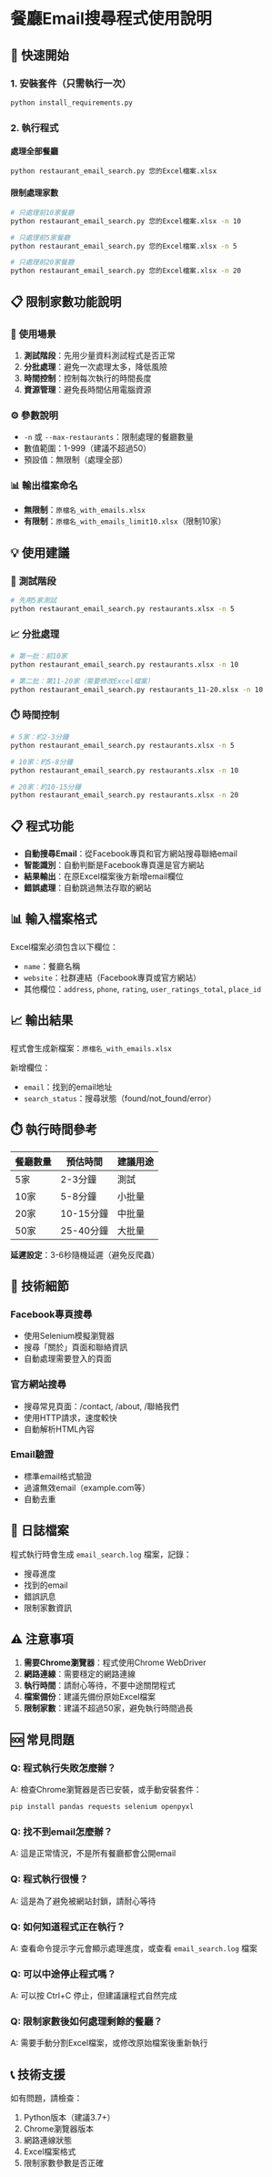 # 餐廳Email搜尋程式使用說明

## 🚀 快速開始

### 1. 安裝套件（只需執行一次）
```bash
python install_requirements.py
```

### 2. 執行程式

#### **處理全部餐廳**
```bash
python restaurant_email_search.py 您的Excel檔案.xlsx
```

#### **限制處理家數**
```bash
# 只處理前10家餐廳
python restaurant_email_search.py 您的Excel檔案.xlsx -n 10

# 只處理前5家餐廳
python restaurant_email_search.py 您的Excel檔案.xlsx -n 5

# 只處理前20家餐廳
python restaurant_email_search.py 您的Excel檔案.xlsx -n 20
```

## 📋 限制家數功能說明

### 🎯 **使用場景**

1. **測試階段**：先用少量資料測試程式是否正常
2. **分批處理**：避免一次處理太多，降低風險
3. **時間控制**：控制每次執行的時間長度
4. **資源管理**：避免長時間佔用電腦資源

### ⚙️ **參數說明**

- `-n` 或 `--max-restaurants`：限制處理的餐廳數量
- 數值範圍：1-999（建議不超過50）
- 預設值：無限制（處理全部）

### 📊 **輸出檔案命名**

- **無限制**：`原檔名_with_emails.xlsx`
- **有限制**：`原檔名_with_emails_limit10.xlsx`（限制10家）

## 💡 使用建議

### 🔬 **測試階段**
```bash
# 先用5家測試
python restaurant_email_search.py restaurants.xlsx -n 5
```

### 📈 **分批處理**
```bash
# 第一批：前10家
python restaurant_email_search.py restaurants.xlsx -n 10

# 第二批：第11-20家（需要修改Excel檔案）
python restaurant_email_search.py restaurants_11-20.xlsx -n 10
```

### ⏱️ **時間控制**
```bash
# 5家：約2-3分鐘
python restaurant_email_search.py restaurants.xlsx -n 5

# 10家：約5-8分鐘
python restaurant_email_search.py restaurants.xlsx -n 10

# 20家：約10-15分鐘
python restaurant_email_search.py restaurants.xlsx -n 20
```

## 📋 程式功能

- **自動搜尋Email**：從Facebook專頁和官方網站搜尋聯絡email
- **智能識別**：自動判斷是Facebook專頁還是官方網站
- **結果輸出**：在原Excel檔案後方新增email欄位
- **錯誤處理**：自動跳過無法存取的網站

## 📊 輸入檔案格式

Excel檔案必須包含以下欄位：
- `name`：餐廳名稱
- `website`：社群連結（Facebook專頁或官方網站）
- 其他欄位：`address`, `phone`, `rating`, `user_ratings_total`, `place_id`

## 📈 輸出結果

程式會生成新檔案：`原檔名_with_emails.xlsx`

新增欄位：
- `email`：找到的email地址
- `search_status`：搜尋狀態（found/not_found/error）

## ⏱️ 執行時間參考

| 餐廳數量 | 預估時間 | 建議用途 |
|---------|---------|---------|
| 5家 | 2-3分鐘 | 測試 |
| 10家 | 5-8分鐘 | 小批量 |
| 20家 | 10-15分鐘 | 中批量 |
| 50家 | 25-40分鐘 | 大批量 |

**延遲設定**：3-6秒隨機延遲（避免反爬蟲）

## 🔧 技術細節

### Facebook專頁搜尋
- 使用Selenium模擬瀏覽器
- 搜尋「關於」頁面和聯絡資訊
- 自動處理需要登入的頁面

### 官方網站搜尋
- 搜尋常見頁面：/contact, /about, /聯絡我們
- 使用HTTP請求，速度較快
- 自動解析HTML內容

### Email驗證
- 標準email格式驗證
- 過濾無效email（example.com等）
- 自動去重

## 📝 日誌檔案

程式執行時會生成 `email_search.log` 檔案，記錄：
- 搜尋進度
- 找到的email
- 錯誤訊息
- 限制家數資訊

## ⚠️ 注意事項

1. **需要Chrome瀏覽器**：程式使用Chrome WebDriver
2. **網路連線**：需要穩定的網路連線
3. **執行時間**：請耐心等待，不要中途關閉程式
4. **檔案備份**：建議先備份原始Excel檔案
5. **限制家數**：建議不超過50家，避免執行時間過長

## 🆘 常見問題

### Q: 程式執行失敗怎麼辦？
A: 檢查Chrome瀏覽器是否已安裝，或手動安裝套件：
```bash
pip install pandas requests selenium openpyxl
```

### Q: 找不到email怎麼辦？
A: 這是正常情況，不是所有餐廳都會公開email

### Q: 程式執行很慢？
A: 這是為了避免被網站封鎖，請耐心等待

### Q: 如何知道程式正在執行？
A: 查看命令提示字元會顯示處理進度，或查看 `email_search.log` 檔案

### Q: 可以中途停止程式嗎？
A: 可以按 Ctrl+C 停止，但建議讓程式自然完成

### Q: 限制家數後如何處理剩餘的餐廳？
A: 需要手動分割Excel檔案，或修改原始檔案後重新執行

## 📞 技術支援

如有問題，請檢查：
1. Python版本（建議3.7+）
2. Chrome瀏覽器版本
3. 網路連線狀態
4. Excel檔案格式
5. 限制家數參數是否正確
